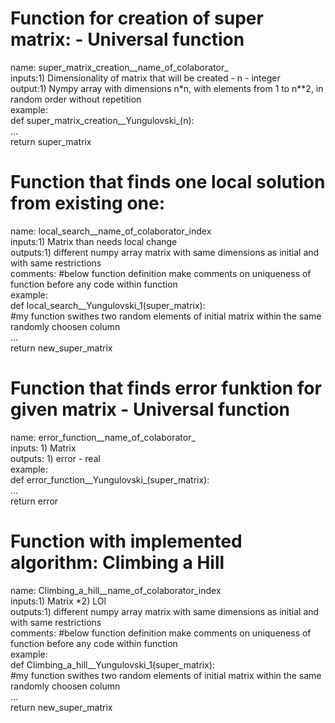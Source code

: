 # Function for creation of super matrix: - Universal function  
name: super_matrix_creation__name_of_colaborator_  
inputs:1) Dimensionality of matrix that will be created - n - integer  
output:1) Nympy array with dimensions n*n, with elements from 1 to n**2, in random order without repetition   
example:  
def super_matrix_creation__Yungulovski_(n):  
    ...  
    return super_matrix  
  
# Function that finds one local solution from existing one:  
name: local_search__name_of_colaborator_index  
inputs:1) Matrix than needs local change  
outputs:1) different numpy array matrix with same dimensions as initial and with same restrictions  
comments: #below function definition make comments on uniqueness of function before any code within function  
example:  
def local_search__Yungulovski_1(super_matrix):  
#my function swithes two random elements of initial matrix within the same randomly choosen column  
...  
return new_super_matrix  
  
# Function that finds error funktion for given matrix - Universal function  
name: error_function__name_of_colaborator_  
inputs: 1) Matrix  
outputs: 1) error - real  
example:  
def error_function__Yungulovski_(super_matrix):  
...  
return error  
  
# Function with implemented algorithm: Climbing a Hill  
name: Climbing_a_hill__name_of_colaborator_index  
inputs:1) Matrix
*2) LOl  
outputs:1) different numpy array matrix with same dimensions as initial and with same restrictions  
comments: #below function definition make comments on uniqueness of function before any code within function  
example:  
def Climbing_a_hill__Yungulovski_1(super_matrix):  
#my function swithes two random elements of initial matrix within the same randomly choosen column  
...  
return new_super_matrix  
  
#  
  
  



    
        

